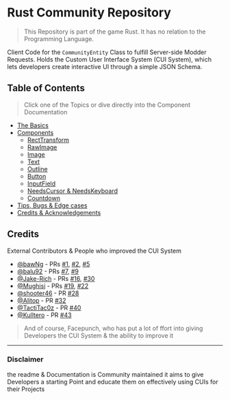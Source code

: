 # Rust Community Repository
> This Repository is part of the game Rust. It has no relation to the Programming Language.

Client Code for the `CommunityEntity` Class to fulfill Server-side Modder Requests.
Holds the Custom User Interface System (CUI System), which lets developers create interactive UI through a simple JSON Schema.

## Table of Contents
> Click one of the Topics or dive directly into the Component Documentation
- [The Basics](/docs/Basics.md)
- [Components](/docs/components/README.md)
  - [RectTransform](/docs/components/RectTransform.md)
  - [RawImage](/docs/components/UnityEngine.UI.RawImage.md)
  - [Image](/docs/components/UnityEngine.UI.Image.md)
  - [Text](/docs/components/UnityEngine.UI.Text.md)
  - [Outline](/docs/components/UnityEngine.UI.Outline.md)
  - [Button](/docs/components/UnityEngine.UI.Button.md)
  - [InputField](/docs/components/UnityEngine.UI.InputField.md)
  - [NeedsCursor & NeedsKeyboard](/docs/components/NeedsX.md)
  - [Countdown](/docs/components/Countdown.md)
- [Tips, Bugs & Edge cases](/docs/Bugs-Tips.md)
- [Credits & Acknowledgements](#Credits)

## Credits
External Contributors & People who improved the CUI System
- [@bawNg](https://github.com/bawNg)  - PRs [#1](https://github.com/Facepunch/Rust.Community/pull/1), [#2](https://github.com/Facepunch/Rust.Community/pull/2), [#5](https://github.com/Facepunch/Rust.Community/pull/5)
- [@balu92](https://github.com/balu92) - PRs [#7](https://github.com/Facepunch/Rust.Community/pull/7), [#9](https://github.com/Facepunch/Rust.Community/pull/9)
- [@Jake-Rich](https://github.com/Jake-Rich) - PRs [#16](https://github.com/Facepunch/Rust.Community/pull/16), [#30](https://github.com/Facepunch/Rust.Community/pull/39)
- [@Mughisi](https://github.com/Mughisi) - PRs [#19](https://github.com/Facepunch/Rust.Community/pull/19), [#22](https://github.com/Facepunch/Rust.Community/pull/22)
- [@shooter46](https://github.com/shooter46) - PR [#28](https://github.com/Facepunch/Rust.Community/pull/28)
- [@Alitop](https://github.com/Alitop) - PR [#32](https://github.com/Facepunch/Rust.Community/pull/32)
- [@TactiTac0z](https://github.com/TactiTac0z) - PR [#40](https://github.com/Facepunch/Rust.Community/pull/40)
- [@Kulltero](https://github.com/Kulltero) - PR [#43](https://github.com/Facepunch/Rust.Community/pull/43)
> And of course, Facepunch, who has put a lot of ffort into giving Developers the CUI System & the ability to improve it

---
### Disclaimer
the readme & Documentation is Community maintained it aims to give Developers a starting Point and educate them on effectively using CUIs for their Projects
<!--stackedit_data:
eyJoaXN0b3J5IjpbNjc0NTEwNTI4LDIwNzM3Mjg5NTgsMTkwNj
c4ODUzOSw4NDg5MzI3NjksLTQ0OTI3NDk0MywtMjAxNTgxMTc0
NSwtMTE0NDA4MDU3MywtMjEyNjQ3MjMwNV19
-->